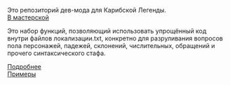 Это репозиторий дев-мода для Карибской Легенды.<br>
[В мастерской](https://steamcommunity.com/sharedfiles/filedetails/?id=3494184551)

Это набор функций, позволяющий использовать упрощённый код внутри файлов локализации.txt, конкретно для разруливания вопросов пола персонажей, падежей, склонений, числительных, обращений и прочего синтаксического стафа.

[Подробнее](https://github.com/seorgiy/dialogDSL/blob/master/HowTo.md)<br>
[Примеры](https://github.com/seorgiy/dialogDSL/blob/master/Examples.md)
